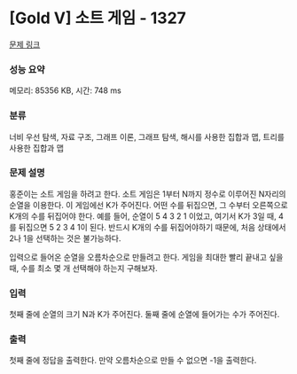 # [Gold V] 소트 게임 - 1327 

[문제 링크](https://www.acmicpc.net/problem/1327) 

### 성능 요약

메모리: 85356 KB, 시간: 748 ms

### 분류

너비 우선 탐색, 자료 구조, 그래프 이론, 그래프 탐색, 해시를 사용한 집합과 맵, 트리를 사용한 집합과 맵

### 문제 설명

<p>홍준이는 소트 게임을 하려고 한다. 소트 게임은 1부터 N까지 정수로 이루어진 N자리의 순열을 이용한다. 이 게임에선 K가 주어진다. 어떤 수를 뒤집으면, 그 수부터 오른쪽으로 K개의 수를 뒤집어야 한다. 예를 들어, 순열이 5 4 3 2 1 이었고, 여기서 K가 3일 때, 4를 뒤집으면 5 2 3 4 1이 된다. 반드시 K개의 수를 뒤집어야하기 때문에, 처음 상태에서 2나 1을 선택하는 것은 불가능하다.</p>

<p>입력으로 들어온 순열을 오름차순으로 만들려고 한다. 게임을 최대한 빨리 끝내고 싶을 때, 수를 최소 몇 개 선택해야 하는지 구해보자.</p>

### 입력 

 <p>첫째 줄에 순열의 크기 N과 K가 주어진다. 둘째 줄에 순열에 들어가는 수가 주어진다.</p>

### 출력 

 <p>첫째 줄에 정답을 출력한다. 만약 오름차순으로 만들 수 없으면 -1을 출력한다.</p>

